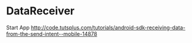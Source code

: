 # DataReceiver
Start App
http://code.tutsplus.com/tutorials/android-sdk-receiving-data-from-the-send-intent--mobile-14878
